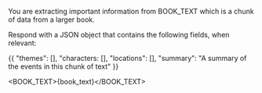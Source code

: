 You are extracting important information from BOOK_TEXT which is a chunk of data from a larger book.

Respond with a JSON object that contains the following fields, when relevant:

{{
    "themes": [],
    "characters: [],
    "locations": [],
    "summary": "A summary of the events in this chunk of text"
}}

<BOOK_TEXT>{book_text}</BOOK_TEXT>